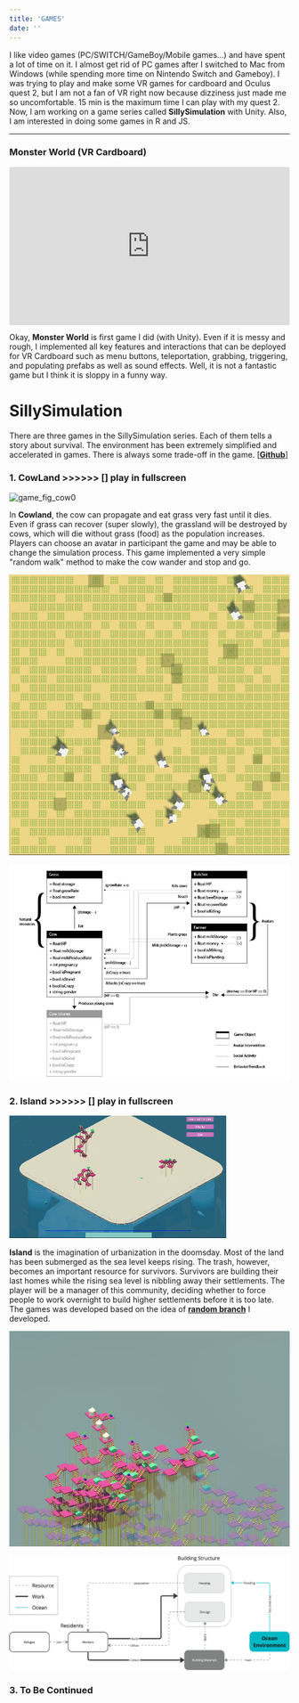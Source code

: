 ```yaml
---
title: 'GAMES'
date: ''
---
```


I like video games (PC/SWITCH/GameBoy/Mobile games...) and have spent a lot of time on it. I almost get rid of PC games after I switched to Mac from Windows (while spending more time on Nintendo Switch and Gameboy). I was trying to play and make some VR games for cardboard and Oculus quest 2, but I am not a fan of VR right now because dizziness just made me so uncomfortable. 15 min is the maximum time I can play with my quest 2. Now, I am working on a game series called **SillySimulation** with Unity. Also, I am interested in doing some games in R and JS.

<div class="splitline">
  <hr>
</div>

<div class="pagecard">

### Monster World (VR Cardboard)

<div style="padding:56.25% 0 0 0;position:relative;"><iframe src="https://player.vimeo.com/video/1057192765?badge=0&amp;autopause=0&amp;player_id=0&amp;app_id=58479" frameborder="0" allow="autoplay; fullscreen; picture-in-picture; clipboard-write; encrypted-media" style="position:absolute;top:0;left:0;width:100%;height:100%;" title="monster_world"></iframe></div><script src="https://player.vimeo.com/api/player.js"></script>

Okay, **Monster World** is first game I did (with Unity). Even if it is messy and rough, I implemented all key features and interactions that can be deployed for VR Cardboard such as menu buttons, teleportation, grabbing, triggering, and populating prefabs as well as sound effects. Well, it is not a fantastic game but I think it is sloppy in a funny way.
</div>

# SillySimulation
There are three games in the SillySimulation series. Each of them tells a story about survival. The environment has been extremely simplified and accelerated in games. There is always some trade-off in the game. [[**Github**]](https://github.com/billbillbilly/SillySimulation)

<div class="pagecard">

### 1. CowLand >>>>>> [[<i class="fa-solid fa-gamepad"></i>]](https://cowland.netlify.app) play in fullscreen

![game_fig_cow0](https://github.com/billbillbilly/SillySimulation/blob/main/cowland/images/cowland_video.gif?raw=true)

In **Cowland**, the cow can propagate and eat grass very fast until it dies. Even if grass can recover (super slowly), the grassland will be destroyed by cows, which will die without grass (food) as the population increases. Players can choose an avatar in participant the game and may be able to change the simulation process. This game implemented a very simple "random walk" method to make the cow wander and stop and go.

![game_fig_cow1](https://raw.githubusercontent.com/billbillbilly/SillySimulation/refs/heads/main/cowland/images/Screenshot.png)

![game_fig_cow2](https://raw.githubusercontent.com/billbillbilly/SillySimulation/main/cowland/images/cowland_diagram-01.jpg)

</div>

<div class="pagecard">

### 2. Island >>>>>> [[<i class="fa-solid fa-gamepad"></i>]](https://sillyisland.netlify.app) play in fullscreen

![game_fig_island0](https://github.com/billbillbilly/SillySimulation/blob/main/island/images/island_video.gif?raw=true)

**Island** is the imagination of urbanization in the doomsday. Most of the land has been submerged as the sea level keeps rising. The trash, however, becomes an important resource for survivors. Survivors are building their last homes while the rising sea level is nibbling away their settlements. The player will be a manager of this community, deciding whether to force people to work overnight to build higher settlements before it is too late. The games was developed based on the idea of [**random branch**](https://github.com/billbillbilly/Random_stair_branch) I developed.

![game_fig_island1](https://raw.githubusercontent.com/billbillbilly/SillySimulation/refs/heads/main/island/images/Screenshot1.png)

![game_fig_island2](https://raw.githubusercontent.com/billbillbilly/SillySimulation/main/island/images/relation.png)

</div>

### 3. To Be Continued 
